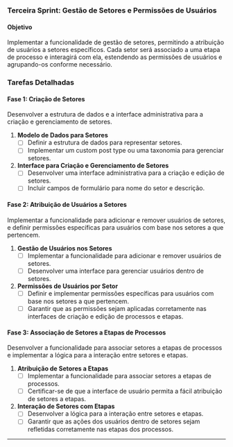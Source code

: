 ### Terceira Sprint: Gestão de Setores e Permissões de Usuários

#### Objetivo
Implementar a funcionalidade de gestão de setores, permitindo a atribuição de usuários a setores específicos. Cada setor será associado a uma etapa de processo e interagirá com ela, estendendo as permissões de usuários e agrupando-os conforme necessário.

### Tarefas Detalhadas

#### Fase 1: Criação de Setores

Desenvolver a estrutura de dados e a interface administrativa para a criação e gerenciamento de setores.

1. **Modelo de Dados para Setores**
      - [ ] Definir a estrutura de dados para representar setores.
      - [ ] Implementar um custom post type ou uma taxonomia para gerenciar setores.

2. **Interface para Criação e Gerenciamento de Setores**
      - [ ] Desenvolver uma interface administrativa para a criação e edição de setores.
      - [ ] Incluir campos de formulário para nome do setor e descrição.

#### Fase 2: Atribuição de Usuários a Setores

Implementar a funcionalidade para adicionar e remover usuários de setores, e definir permissões específicas para usuários com base nos setores a que pertencem.

1. **Gestão de Usuários nos Setores**
      - [ ] Implementar a funcionalidade para adicionar e remover usuários de setores.
      - [ ] Desenvolver uma interface para gerenciar usuários dentro de setores.

2. **Permissões de Usuários por Setor**
      - [ ] Definir e implementar permissões específicas para usuários com base nos setores a que pertencem.
      - [ ] Garantir que as permissões sejam aplicadas corretamente nas interfaces de criação e edição de processos e etapas.

#### Fase 3: Associação de Setores a Etapas de Processos

Desenvolver a funcionalidade para associar setores a etapas de processos e implementar a lógica para a interação entre setores e etapas.

1. **Atribuição de Setores a Etapas**
      - [ ] Implementar a funcionalidade para associar setores a etapas de processos.
      - [ ] Certificar-se de que a interface de usuário permita a fácil atribuição de setores a etapas.

2. **Interação de Setores com Etapas**
      - [ ] Desenvolver a lógica para a interação entre setores e etapas.
      - [ ] Garantir que as ações dos usuários dentro de setores sejam refletidas corretamente nas etapas dos processos.

---

